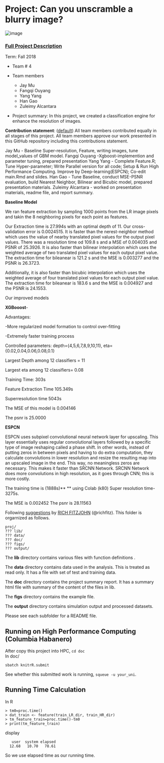 # Project: Can you unscramble a blurry image? 
![image](figs/example.png)

### [Full Project Description](doc/project3_desc.md)

Term: Fall 2018

+ Team # 4
+ Team members
	+ Jay  Mu
	+ Fangqi  Ouyang
	+ Yang Yang
	+ Han Gao 
	+ Zuleimy Alcantara

+ Project summary: In this project, we created a classification engine for enhance the resolution of images. 
	
**Contribution statement**: ([default](doc/a_note_on_contributions.md)) All team members contributed equally in all stages of this project. All team members approve our work presented in this GitHub repository including this contributions statement.

Jay  Mu - Baseline Super-resolution, Feature, writing images, tune model_values of GBM model.
Fangqi  Ouyang -Xgboost-implemention and parameter tuning, prepared presentation 
Yang Yang -  Complete Feature.R; Tune Hyper-parameter; Write Parallel version for all code; Setup & Run High Performance Computing. Improve by Deep-learning(ESPCN); Co-edit main.Rmd and slides.
Han Gao - Tune Baseline, conduct MSE-PSNR evaluation, build Nearest Neighbor, Bilinear and Bicubic model, prepared presentation materials. 
Zuleimy Alcantara - worked on presentation materials, readme file, and report summary. 

**Baseline Model**

We ran feature extraction by sampling 1000 points from the LR image pixels and takin the 8 neighboring pixels for each point as features. 

Our Extraction time is 27.994s with an optimal depth of 11. Our cross-validation error is 0.0024515.
It is faster than the nerest-neighbor method which uses the value of nearby translated pixel values for the output pixel values. There was a resolution time od 109.8 s and a MSE of 0.004035 and PSNR of 25.3926.
It is also faster than bilinear interpolation which uses the weighted average of two translated pixel values for each output pixel value. The extraction time for bileanear is 121.2 s and the MSE is 0.003277 and the PSNR is 26.3723.

Additionally, it is also faster than bicubic interpolation which uses the weighted average of four translated pixel values for each output pixel value. The extraction time for bileanear is 183.6 s and the MSE is 0.004927 and the PSNR is 24.1553. 
  
  
  
Our improved models

**XGBooost**-

Advantages: 

-More regularized model formation to control over-fitting 

-Extremely faster  training process 

Controlled parameters: depth={4,5,6,7,8,9,10,11), eta={0.02,0.04,0.06,0.08,0.1}

Largest Depth among 12 classifiers = 11

Largest eta among 12 classifiers= 0.08

Training Time: 303s

Feature Extraction Time 105.349s

Superresolution time 5043s

The MSE of this model is 0.004146

The psnr is 25.0000



**ESPCN**

ESPCN uses  subpixel convolutional neural network layer for upscaling. This layer essentially uses regular convolutional layers followed by a specific type of image reshaping called a phase shift. In other words, instead of putting zeros in between pixels and having to do extra computation, they calculate convolutions in lower resolution and resize the resulting map into an upscaled image in the end. This way, no meaningless zeros are necessary. This makes it faster than SRCNN Network. SRCNN Network does more convolutions in high resolution, as it goes through CNN; this is more costly.


The training time is (1888s)**
** using Colab (k80)
Super resolution time- 3275s.

The MSE  is  0.002452
The psnr is 28.11563

Following [suggestions](http://nicercode.github.io/blog/2013-04-05-projects/) by [RICH FITZJOHN](http://nicercode.github.io/about/#Team) (@richfitz). This folder is orgarnized as follows.

```
proj/
??? lib/
??? data/
??? doc/
??? figs/
??? output/
```
The **lib** directory contains various files with function definitions .

The **data** directory contains data used in the analysis. This is treated as read only. It has a file with set of test and training data.

The **doc** directory contains the project summary report. It has a summary html file with summary of the content of the files in lib.

The **figs** directory contains the example file.

The **output** directory contains simulation output and processed datasets.

Please see each subfolder for a README file.

## Running on High Performance Computing (Columbia Habanero)
After copy this project into HPC, `cd doc`  
In doc/   
```
sbatch knitrR.submit
```
See whether this submitted work is running, `squeue -u your_uni`.  

## Running Time Calculation
In R
```
> tm0=proc.time()
> dat_train <- feature(train_LR_dir, train_HR_dir)
> tm_feature_train=proc.time()-tm0
> print(tm_feature_train)
```
display
```
   user  system elapsed 
  12.68   10.70   78.61 
```

So we use elapsed time as our running time.
